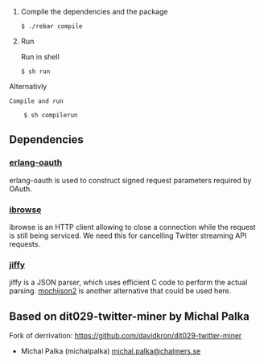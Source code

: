 1.  Compile the dependencies and the package

        $ ./rebar compile
2.  Run

    Run in shell

        $ sh run

Alternativly

    Compile and run

        $ sh compilerun


## Dependencies

### [erlang-oauth](https://github.com/tim/erlang-oauth/)

erlang-oauth is used to construct signed request parameters required by OAuth.

### [ibrowse](https://github.com/cmullaparthi/ibrowse)

ibrowse is an HTTP client allowing to close a connection while the request is still being serviced. We need this for cancelling Twitter streaming API requests.

### [jiffy](https://github.com/davisp/jiffy)

jiffy is a JSON parser, which uses efficient C code to perform the actual parsing. [mochijson2](https://github.com/bjnortier/mochijson2) is another alternative that could be used here.

## Based on  dit029-twitter-miner by Michal Palka

Fork of derrivation: https://github.com/davidkron/dit029-twitter-miner

* Michal Palka (michalpalka) <michal.palka@chalmers.se>

